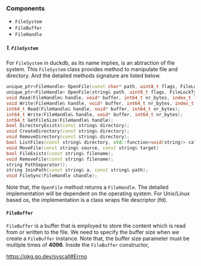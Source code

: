 ### Components

-   `FileSystem`
-   `FileBuffer`
-   `FileHandle`



##### 1. `FileSystem`

For `FileSystem` in duckdb, as its name implies, is an abtraction of file system. This `FileSystem` class provides method to manipulate file and directory. And the detailed methods signature are listed below.

```cpp
unique_ptr<FileHandle> OpenFile(const char* path, uint8_t flags, FileLockType lock);
unique_ptr<FileHandle> OpenFile(string& path, uint8_t flags, FileLockType lock);
void Read(FileHandle& handle, void* buffer, int64_t nr_bytes, index_t location);
void Write(FileHandle& handle, void* buffer, int64_t nr_bytes, index_t location);
int64_t Read(FileHandle& handle, void* buffer, int64_t nr_bytes);
int64_t Write(FileHandle& handle, void* buffer, int64_t nr_bytes);
int64_t GetFileSize(FileHandle& handle);
bool DirectoryExists(const string& directory);
void CreateDirectory(const string& directory);
void RemoveDirectory(const string& directory);
bool ListFiles(const string& directory, std::function<void(string)> callback);
void MoveFile(const string& source, const string& target)
bool FileExists(const string& filename);
void RemoveFile(const string& filename);
string PathSeparator();
string JoinPath(const string& a, const string& path);
void FileSync(FileHandle &handle);
```

Note that, the `OpenFile` method returns a `FileHandle`. The detailed implementation will be dependent on the operating system. For Unix/Linux based os, the implementation is a class wraps file descriptor (fd). 



#### `FileBuffer`

`FileBuffer` is a buffer that is employed to store the content which is read from or written to the file. We need to specify the buffer size when we create a `FileBuffer` instance. Note that, the buffer size parameter must be multiple times of **4096**. Inside the `FileBuffer` constructor, 




https://pkg.go.dev/syscall#Errno